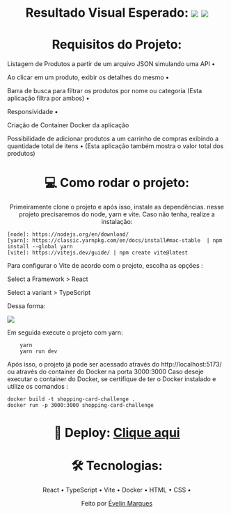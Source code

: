 <h1 align="center"> 
  Resultado Visual Esperado: 
  <img src="https://github.com/evelinmarques/playSound/assets/56482367/fe5d5bb1-e8e8-4def-8390-13057d7f1ddc">
  <img src="https://github.com/evelinmarques/playSound/assets/56482367/a04fa219-a8b2-43b9-b855-e58389cf36e6">
</h1>

<h1 align="center"> 
  Requisitos do Projeto: 
</h1>
<p align="center">
    <p>Listagem de Produtos a partir de um arquivo JSON simulando uma API • </p>
    <p>Ao clicar em um produto, exibir os detalhes do mesmo •</p>
   <p>Barra de busca para filtrar os produtos por nome ou categoria (Esta aplicação filtra por ambos) •</p>
   <p>Responsividade •</p>
   <p>Criação de Container Docker da aplicação</p>
   Possibilidade de adicionar produtos a um carrinho de compras exibindo a quantidade total de itens • (Esta aplicação também mostra o valor total dos produtos)
</p>

<h1 align="center"> 
  💻 Como rodar o projeto: 
</h1>
<p align="center">
    Primeiramente clone o projeto e após isso, instale as dependências. nesse projeto precisaremos do node, yarn e vite.
    Caso não tenha, realize a instalação:

    [node]: https://nodejs.org/en/download/ 
    [yarn]: https://classic.yarnpkg.com/en/docs/install#mac-stable  | npm install --global yarn
    [vite]: https://vitejs.dev/guide/ | npm create vite@latest
    
    
<p>
    Para configurar o Vite de acordo com o projeto, escolha as opções : 
    <p>Select a Framework > React</p>
    <p>Select a variant > TypeScript</p>
    Dessa forma: </p>
<img src="https://github.com/evelinmarques/playSound/assets/56482367/3bc6a3b9-07ec-49e8-8f2e-8dddb4ae2553">
        
<p>Em seguida execute o projeto com yarn:</p>

        yarn
        yarn run dev 

Após isso, o projeto já pode ser acessado através do http://localhost:5173/ ou através do container do Docker na porta 3000:3000
Caso deseje executar o container do Docker, se certifique de ter o Docker instalado e utilize os comandos : 

    docker build -t shopping-card-challenge .
    docker run -p 3000:3000 shopping-card-challenge
    
</p>
<h1 align="center"> 🚀    Deploy: <a href="https://aec-shopping-evelinmarques.vercel.app/">Clique aqui</a> 
</h1>
<h1 align="center"> 
  🛠 Tecnologias: 
</h1>
<p align="center">
   React •
   TypeScript •
   Vite •
   Docker •
   HTML •
   CSS •
</p>


<p align="center">
  Feito 
  por <a href="https://www.linkedin.com/in/evelinmarquess/">Évelin Marques</a>
</p>
